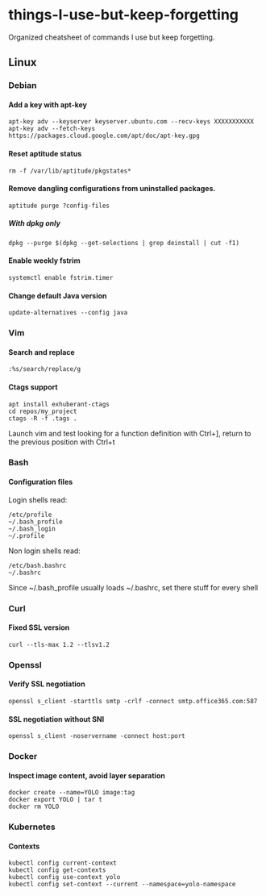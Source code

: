 # things-I-use-but-keep-forgetting
Organized cheatsheet of commands I use but keep forgetting.

## Linux
### Debian
#### Add a key with apt-key
```
apt-key adv --keyserver keyserver.ubuntu.com --recv-keys XXXXXXXXXXX
apt-key adv --fetch-keys https://packages.cloud.google.com/apt/doc/apt-key.gpg
```
#### Reset aptitude status
```
rm -f /var/lib/aptitude/pkgstates*
```
#### Remove dangling configurations from uninstalled packages.
```
aptitude purge ?config-files
```
##### With dpkg only
```
dpkg --purge $(dpkg --get-selections | grep deinstall | cut -f1)
```
#### Enable weekly fstrim
```
systemctl enable fstrim.timer
```
#### Change default Java version
```
update-alternatives --config java
```
### Vim
#### Search and replace
```
:%s/search/replace/g 
```
#### Ctags support
```
apt install exhuberant-ctags
cd repos/my_project
ctags -R -f .tags .
```
Launch vim and test looking for a function definition with Ctrl+], return to the previous position with Ctrl+t

### Bash
#### Configuration files
Login shells read:
```
/etc/profile
~/.bash_profile
~/.bash_login
~/.profile
```
Non login shells read:
```
/etc/bash.bashrc
~/.bashrc
```
Since ~/.bash_profile usually loads ~/.bashrc, set there stuff for every shell

### Curl
#### Fixed SSL version
```
curl --tls-max 1.2 --tlsv1.2
```

### Openssl
#### Verify SSL negotiation
```
openssl s_client -starttls smtp -crlf -connect smtp.office365.com:587
```
#### SSL negotiation without SNI
```
openssl s_client -noservername -connect host:port
```
### Docker
#### Inspect image content, avoid layer separation
```
docker create --name=YOLO image:tag
docker export YOLO | tar t
docker rm YOLO
```
### Kubernetes
#### Contexts
```
kubectl config current-context
kubectl config get-contexts
kubectl config use-context yolo
kubectl config set-context --current --namespace=yolo-namespace
```
